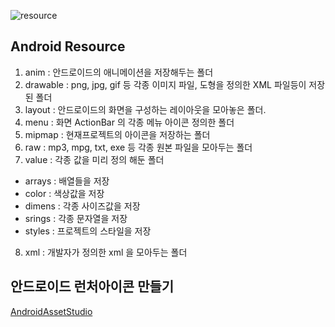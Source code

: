 ![resource](https://user-images.githubusercontent.com/21700482/48313344-5c6e8180-e5fe-11e8-9168-61dcb640e569.jpg)

## Android Resource
1. anim : 안드로이드의 애니메이션을 저장해두는 폴더
2. drawable : png, jpg, gif 등 각종 이미지 파일, 도형을 정의한 XML 파일등이 저장된 폴더 
3. layout : 안드로이드의 화면을 구성하는 레이아웃을 모아놓은 폴더. 
4. menu : 화면 ActionBar 의 각종 메뉴 아이콘 정의한 폴더
5. mipmap : 현재프로젝트의 아이콘을 저장하는 폴더
6. raw : mp3, mpg, txt, exe 등 각종 원본 파일을 모아두는 폴더
7. value : 각종 값을 미리 정의 해둔 폴더
 - arrays : 배열들을 저장
 - color : 색상값을 저장
 - dimens : 각종 사이즈값을 저장
 - srings : 각종 문자열을 저장
 - styles : 프로젝트의 스타일을 저장
8. xml : 개발자가 정의한 xml 을 모아두는 폴더


## 안드로이드 런처아이콘 만들기
[AndroidAssetStudio](https://romannurik.github.io/AndroidAssetStudio/index.html)
